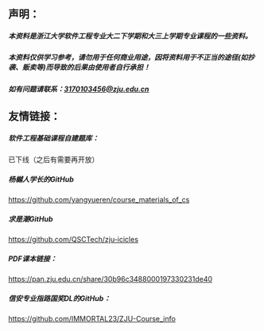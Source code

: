 ## 声明：

##### 本资料是浙江大学软件工程专业大二下学期和大三上学期专业课程的一些资料。

##### 本资料仅供学习参考，请勿用于任何商业用途，因将资料用于不正当的途径(如抄袭、贩卖等)而导致的后果由使用者自行承担！

##### 如有问题请联系：3170103456@zju.edu.cn



## 友情链接：

##### 软件工程基础课程自建题库：

已下线（之后有需要再开放）
##### 杨樾人学长的GitHub

https://github.com/yangyueren/course_materials_of_cs

##### 求是潮GitHub

https://github.com/QSCTech/zju-icicles

##### PDF课本链接：
https://pan.zju.edu.cn/share/30b96c3488000197330231de40

##### 信安专业指路国奖DL的GitHub：
https://github.com/IMMORTAL23/ZJU-Course_info
